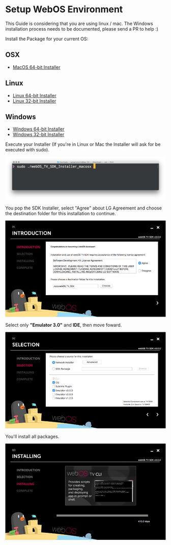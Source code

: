# Setup WebOS Environment

This Guide is considering that you are using linux / mac. The Windows installation process needs to be documented, please send a PR to help :)

Install the Package for your current OS:

## OSX

- [MacOS 64-bit Installer](https://github.com/raphamorim/react-tv/releases/download/0.3.0-alpha.1/webOS_TV_SDK_Installer_macosx.zip)

## Linux

- [Linux 64-bit Installer](https://github.com/raphamorim/react-tv/releases/download/0.3.0-alpha.1/webOS_TV_SDK_Installer_linux64.zip)
- [Linux 32-bit Installer](https://github.com/raphamorim/react-tv/releases/download/0.3.0-alpha.1/webOS_TV_SDK_Installer_linux32.zip)

## Windows

- [Windows 64-bit Installer](https://github.com/raphamorim/react-tv/releases/download/0.3.0-alpha.1/webOS_TV_SDK_Installer_win64.zip)
- [Windows 32-bit Installer](https://github.com/raphamorim/react-tv/releases/download/0.3.0-alpha.1/webOS_TV_SDK_Installer_win32.zip)

Execute your Installer (If you're in Linux or Mac the Installer will ask for be executed with sudo).

![Executing OSX Installer](resources/webos/1-executing-osx-installer.png)

You pop the SDK Installer, select "Agree" about LG Agreement and choose the destination folder for this installation to continue.

![WebOS Introduction](resources/webos/2-webos-introduction.png)

Select only **"Emulator 3.0"** and **IDE**, then move foward.

![WebOS Selection](resources/webos/3-webos-selection.png)

You'll install all packages.

![WebOS Installing](resources/webos/4-webos-installing.png)

